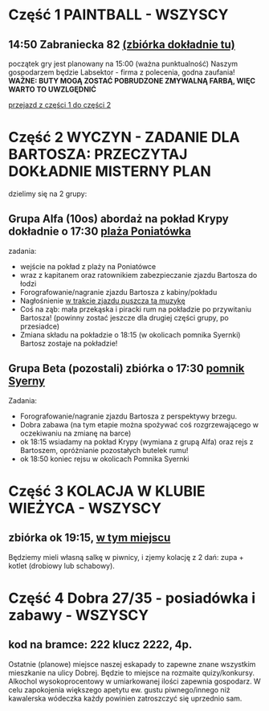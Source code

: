 # Część 1 PAINTBALL - WSZYSCY
## 14:50 Zabraniecka 82 [(zbiórka dokładnie tu)](https://www.google.com/maps/place/Paintball+Warszawa+Hala+Labsektor/@52.261981,21.0685549,261a,35y,292.21h,8.88t/data=!3m1!1e3!4m12!1m6!3m5!1s0x471ecb5cf4a4b665:0x4197eac84cfaf00f!2sPaintball+Warszawa+Hala+Labsektor!8m2!3d52.2622001!4d21.0675929!3m4!1s0x471ecb5cf4a4b665:0x4197eac84cfaf00f!8m2!3d52.2622001!4d21.0675929?hl=pl-PL)
początek gry jest planowany na 15:00 (ważna punktualność)
Naszym gospodarzem będzie Labsektor - firma z polecenia, godna zaufania!
**WAŻNE: BUTY MOGĄ ZOSTAĆ POBRUDZONE ZMYWALNĄ FARBĄ, WIĘC WARTO TO UWZLGĘDNIĆ**

[przejazd z części 1 do części 2](https://www.google.pl/maps/dir/Paintball+Warszawa+Hala+Labsektor,+Zabraniecka+82,+03-787+Warszawa/Poniat%C3%B3wka,+Warszawa/@52.2493233,21.0346529,14z/am=t/data=!4m18!4m17!1m5!1m1!1s0x471ecb5cf4a4b665:0x4197eac84cfaf00f!2m2!1d21.0675929!2d52.2622001!1m5!1m1!1s0x471ecc5471e27aaf:0x81b063da1eeaded9!2m2!1d21.0420833!2d52.2365285!2m3!6e0!7e2!8j1633193400!3e3)

# Część 2 WYCZYN - ZADANIE DLA BARTOSZA: PRZECZYTAJ DOKŁADNIE MISTERNY PLAN
dzielimy się na 2 grupy:

## Grupa Alfa (10os) abordaż na pokład Krypy dokładnie o 17:30 [plaża Poniatówka](https://goo.gl/maps/XhDhY8UgNV4Xkude7) 
zadania: 
- wejście na pokład z plaży na Poniatówce
- wraz z kapitanem oraz ratownikiem zabezpieczanie zjazdu Bartosza do łodzi 
- Forografowanie/nagranie zjazdu Bartosza z kabiny/pokładu
- Nagłośnienie [w trakcie zjazdu puszcza tą muzykę](https://www.youtube.com/watch?v=U9FzgsF2T-s)
- Coś na ząb: mała przekąska i piracki rum na pokładzie po przywitaniu Bartosza! (powinny zostać jeszcze dla drugiej części grupy, po przesiadce)
- Zmiana składu na pokładzie o 18:15 (w okolicach pomnika Syernki) Bartosz zostaje na pokładzie!

## Grupa Beta (pozostali) zbiórka o 17:30 [pomnik Syerny](https://www.google.pl/maps/place/Pomnik+Syreny/@52.2402618,21.0298929,716m/data=!3m2!1e3!4b1!4m5!3m4!1s0x471ecc5a1192af11:0x11cb947e1c335fb8!8m2!3d52.2402618!4d21.0320816)
Zadania:
- Forografowanie/nagranie zjazdu Bartosza z perspektywy brzegu.
- Dobra zabawa (na tym etapie można spożywać coś rozgrzewającego w oczekiwaniu na zmianę na barce)
- ok 18:15 wsiadamy na pokład Krypy (wymiana z grupą Alfa) oraz rejs z Bartoszem, opróżnianie pozostałych butelek rumu!
- ok 18:50 koniec rejsu w okolicach Pomnika Syernki

# Część 3 KOLACJA W KLUBIE WIEŻYCA - WSZYSCY
## zbiórka ok 19:15, [w tym miejscu](https://www.google.com/maps/place/Klub+Wie%C5%BCyca/@52.2327881,21.0246812,717m/data=!3m2!1e3!4b1!4m5!3m4!1s0x471eccf7a3ddf803:0x8a8e21678b518509!8m2!3d52.2328533!4d21.0268323?hl=pl-PL)
Będziemy mieli własną salkę w piwnicy, i zjemy kolację z 2 dań: zupa + kotlet (drobiowy lub schabowy).


# Część 4 Dobra 27/35 - posiadówka i zabawy - WSZYSCY
## kod na bramce: 222 klucz 2222, 4p.
Ostatnie (planowe) miejsce naszej eskapady to zapewne znane wszystkim mieszkanie na ulicy Dobrej.
Będzie to miejsce na rozmaite quizy/konkursy.
Alkochol wysokoprocentowy w umiarkowanej ilości zapewnia gospodarz.
W celu zapokojenia większego apetytu ew. gustu piwnego/innego niż kawalerska wódeczka każdy powinien zatroszczyć się uprzednio sam.

